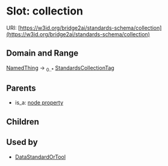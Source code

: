 
# Slot: collection




URI: [https://w3id.org/bridge2ai/standards-schema/collection](https://w3id.org/bridge2ai/standards-schema/collection)


## Domain and Range

[NamedThing](NamedThing.md) &#8594;  <sub>0..\*</sub> [StandardsCollectionTag](StandardsCollectionTag.md)

## Parents

 *  is_a: [node property](node_property.md)

## Children


## Used by

 * [DataStandardOrTool](DataStandardOrTool.md)
